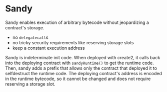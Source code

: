 # Sandy
Sandy enables execution of arbitrary bytecode without jeopardizing a contract's storage.

- no `delegatecall`s
- no tricky security requirements like reserving storage slots
- keep a constant execution address
  
Sandy is indeterminate init code.
When deployed with create2, it calls back into the deploying contract with `sandyRuntime()` to get the runtime code.
Then, sandy adds a prefix that allows only the contract that deployed it to selfdestruct the runtime code.
The deploying contract's address is encoded in the runtime bytecode, so it cannot be changed and does not require reserving a storage slot.
